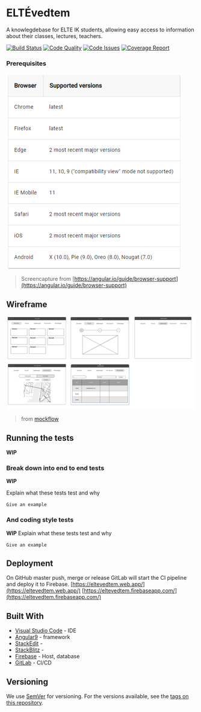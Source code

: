 
# ELTÉvedtem

A knowlegdebase for ELTE IK students, allowing easy access to information about their classes, lectures, teachers.

[![Build Status](https://img.shields.io/gitlab/pipeline/kragmar/angular-elteik-knowledgebase/master)](https://gitlab.com/kragmar/angular-elteik-knowledgebase/pipelines?scope=branches)
[![Code Quality](https://img.shields.io/codeclimate/maintainability-percentage/kragmar/angular-elteik-knowledgebase)](https://codeclimate.com/github/kragmar/angular-elteik-knowledgebase)
[![Code Issues](https://img.shields.io/codeclimate/issues/kragmar/angular-elteik-knowledgebase)](https://img.shields.io/codeclimate/issues/kragmar/angular-elteik-knowledgebase)
[![Coverage Report](https://gitlab.com/kragmar/angular-elteik-knowledgebase/badges/master/coverage.svg)](https://gitlab.com/kragmar/angular-elteik-knowledgebase/-/commits/master)

### Prerequisites

![prerequisits](https://github.com/kragmar/angular-elteik-knowledgebase/blob/develop/doc/2020-03-13%2009_59_35-Angular%20-%20Browser%20support.png?raw=true "prerequisits")
> Screencapture from [https://angular.io/guide/browser-support](https://angular.io/guide/browser-support)




## Wireframe
![wireframe](https://github.com/kragmar/angular-elteik-knowledgebase/blob/develop/doc/drotvaz.jpg?raw=true "wireframe")
>from [mockflow](https://www.mockflow.com/)

## Running the tests

**WIP**

### Break down into end to end tests
**WIP**

Explain what these tests test and why

```
Give an example
```

### And coding style tests
**WIP**
Explain what these tests test and why

```
Give an example
```

## Deployment

On GitHub master push, merge or release GitLab will start the CI pipeline and deploy it to Firebase.
[https://eltevedtem.web.app/](https://eltevedtem.web.app/)
[https://eltevedtem.firebaseapp.com/](https://eltevedtem.firebaseapp.com/)

## Built With

* [Visual Studio Code](https://code.visualstudio.com/)  - IDE
* [Angular9](https://angular.io/) - framework 
* [StackEdit](https://stackedit.io/) - 
* [StackBlitz](https://stackblitz.com/) - 
* [Firebase](https://firebase.google.com/) - Host, database
* [GitLab]((https://about.gitlab.com/)) - CI/CD

## Versioning

We use [SemVer](http://semver.org/) for versioning. For the versions available, see the [tags on this repository](https://github.com/your/project/tags). 

